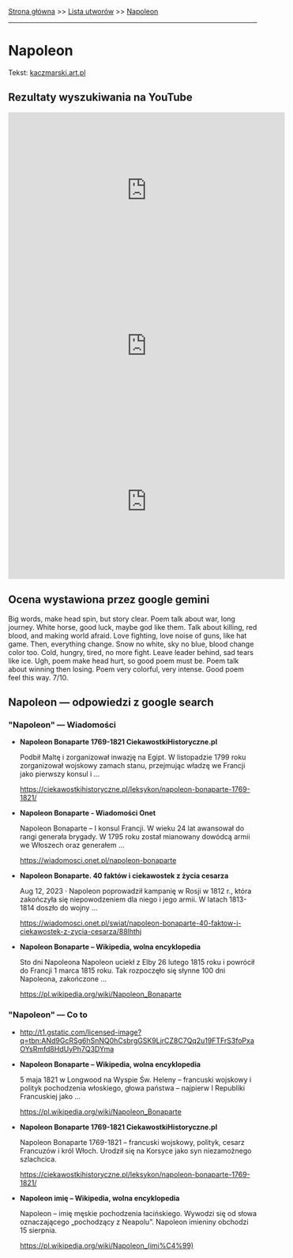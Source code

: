 [Strona główna](../index.md) >> [Lista utworów](../list.md) >> [Napoleon](343.md)

---

# Napoleon

Tekst: [kaczmarski.art.pl](https://www.kaczmarski.art.pl/tworczosc/wiersze/napoleon/)

## Rezultaty wyszukiwania na YouTube

<iframe width="560" height="315" src="https://www.youtube.com/embed/t_Exg8mx5ck?si=IdontcarewhotheIRSsendsImnotpayingtaxes" title="YouTube video player" frameborder="0" allow="accelerometer; autoplay; clipboard-write; encrypted-media; gyroscope; picture-in-picture; web-share" referrerpolicy="strict-origin-when-cross-origin" allowfullscreen></iframe>

<iframe width="560" height="315" src="https://www.youtube.com/embed/2uor6b-oHZo?si=IdontcarewhotheIRSsendsImnotpayingtaxes" title="YouTube video player" frameborder="0" allow="accelerometer; autoplay; clipboard-write; encrypted-media; gyroscope; picture-in-picture; web-share" referrerpolicy="strict-origin-when-cross-origin" allowfullscreen></iframe>

<iframe width="560" height="315" src="https://www.youtube.com/embed/DRicixy6JzM?si=IdontcarewhotheIRSsendsImnotpayingtaxes" title="YouTube video player" frameborder="0" allow="accelerometer; autoplay; clipboard-write; encrypted-media; gyroscope; picture-in-picture; web-share" referrerpolicy="strict-origin-when-cross-origin" allowfullscreen></iframe>

## Ocena wystawiona przez google gemini

Big words, make head spin, but story clear. Poem talk about war, long journey. White horse, good luck, maybe god like them. Talk about killing, red blood, and making world afraid. Love fighting, love noise of guns, like hat game. Then, everything change. Snow no white, sky no blue, blood change color too. Cold, hungry, tired, no more fight. Leave leader behind, sad tears like ice. Ugh, poem make head hurt, so good poem must be. Poem talk about winning then losing. Poem very colorful, very intense. Good poem feel this way. 7/10.


## Napoleon — odpowiedzi z google search

### "Napoleon" — Wiadomości

- **Napoleon Bonaparte 1769-1821  CiekawostkiHistoryczne.pl**

    Podbił Maltę i zorganizował inwazję na Egipt. W listopadzie 1799 roku zorganizował wojskowy zamach stanu, przejmując władzę we Francji jako pierwszy konsul i ... 

   <https://ciekawostkihistoryczne.pl/leksykon/napoleon-bonaparte-1769-1821/>
- **Napoleon Bonaparte - Wiadomości Onet**

    Napoleon Bonaparte – I konsul Francji. W wieku 24 lat awansował do rangi generała brygady. W 1795 roku został mianowany dowódcą armii we Włoszech oraz generałem ... 

   <https://wiadomosci.onet.pl/napoleon-bonaparte>
- **Napoleon Bonaparte. 40 faktów i ciekawostek z życia cesarza**

    Aug 12, 2023  ·  Napoleon poprowadził kampanię w Rosji w 1812 r., która zakończyła się niepowodzeniem dla niego i jego armii. W latach 1813-1814 doszło do wojny ... 

   <https://wiadomosci.onet.pl/swiat/napoleon-bonaparte-40-faktow-i-ciekawostek-z-zycia-cesarza/88lhthj>
- **Napoleon Bonaparte – Wikipedia, wolna encyklopedia**

    Sto dni Napoleona   Napoleon uciekł z Elby 26 lutego 1815 roku i powrócił do Francji 1 marca 1815 roku. Tak rozpoczęło się słynne 100 dni Napoleona, zakończone ... 

   <https://pl.wikipedia.org/wiki/Napoleon_Bonaparte>

### "Napoleon" — Co to

- <http://t1.gstatic.com/licensed-image?q=tbn:ANd9GcRSg6hSnNQ0hCsbrgGSK9LjrCZ8C7Qq2u19FTFrS3foPxaOYsRmfd8HdUyPh7Q3DYma>
- **Napoleon Bonaparte – Wikipedia, wolna encyklopedia**

    5 maja 1821 w Longwood na Wyspie Św. Heleny – francuski wojskowy i polityk pochodzenia włoskiego, głowa państwa – najpierw I Republiki Francuskiej jako ... 

   <https://pl.wikipedia.org/wiki/Napoleon_Bonaparte>
- **Napoleon Bonaparte 1769-1821  CiekawostkiHistoryczne.pl**

    Napoleon Bonaparte 1769-1821 – francuski wojskowy, polityk, cesarz Francuzów i król Włoch. Urodził się na Korsyce jako syn niezamożnego szlachcica. 

   <https://ciekawostkihistoryczne.pl/leksykon/napoleon-bonaparte-1769-1821/>
- **Napoleon imię – Wikipedia, wolna encyklopedia**

    Napoleon – imię męskie pochodzenia łacińskiego. Wywodzi się od słowa oznaczającego „pochodzący z Neapolu”. Napoleon imieniny obchodzi 15 sierpnia. 

   <https://pl.wikipedia.org/wiki/Napoleon_(imi%C4%99)>

